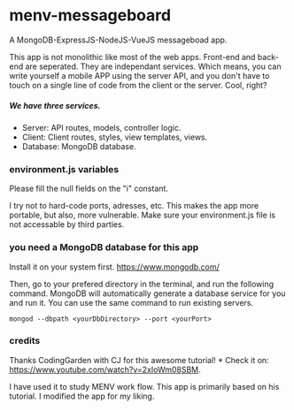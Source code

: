 # menv-messageboard
A MongoDB-ExpressJS-NodeJS-VueJS messageboad app.

This app is not monolithic like most of the web apps. Front-end and back-end are seperated. They are independant services. Which means, you can write yourself a mobile APP using the server API, and you don't have to touch on a single line of code from the client or the server. Cool, right? 

##### We have three services. 
* Server: API routes, models, controller logic.
* Client: Client routes, styles, view templates, views.
* Database: MongoDB database.  

### environment.js variables 
Please fill the null fields on the "i" constant. 

I try not to hard-code ports, adresses, etc. This makes the app more portable, but also, more vulnerable. Make sure your environment.js file is not accessable by third parties.  

### you need a MongoDB database for this app 
Install it on your system first.
https://www.mongodb.com/

Then, go to your prefered directory in the terminal, and run the following command. MongoDB will automatically generate a database service for you and run it. You can use the same command to run existing servers.  
```
mongod --dbpath <yourDbDirectory> --port <yourPort>
```

### credits
Thanks CodingGarden with CJ for this awesome tutorial! * Check it on: https://www.youtube.com/watch?v=2xIoWm08SBM.

I have used it to study MENV work flow. This app is primarily based on his tutorial. I modified the app for my liking.  